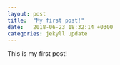 ```yaml
---
layout: post
title:  "My first post!"
date:   2018-06-23 18:32:14 +0300
categories: jekyll update
---
```


This is my first post!
